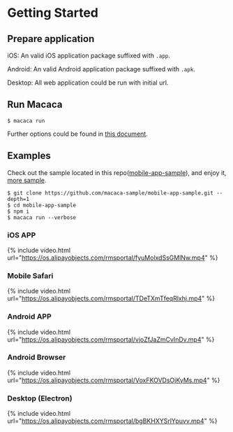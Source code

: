 # Getting Started

## Prepare application

iOS: An valid iOS application package suffixed with `.app`.

Android: An valid Android application package suffixed with `.apk`.

Desktop: All web application could be run with initial url.

## Run Macaca

```shell
$ macaca run
```

Further options could be found in [this document](./cli-usage.html).

## Examples

Check out the sample located in this repo([mobile-app-sample](//github.com/macaca-sample/mobile-app-sample)), and enjoy it, [more sample](//github.com/macaca-sample).

```shell
$ git clone https://github.com/macaca-sample/mobile-app-sample.git --depth=1
$ cd mobile-app-sample
$ npm i
$ macaca run --verbose
```

### iOS APP

{% include video.html url="https://os.alipayobjects.com/rmsportal/fyuMolxdSsGMlNw.mp4" %}

### Mobile Safari

{% include video.html url="https://os.alipayobjects.com/rmsportal/TDeTXmTfeqRlxhj.mp4" %}

### Android APP

{% include video.html url="https://os.alipayobjects.com/rmsportal/vjoZfJaZmCvInDv.mp4" %}

### Android Browser

{% include video.html url="https://os.alipayobjects.com/rmsportal/VoxFKOVDsOjKyMs.mp4" %}

### Desktop (Electron)

{% include video.html url="https://os.alipayobjects.com/rmsportal/bgBKHXYSrlYpuvv.mp4" %}
